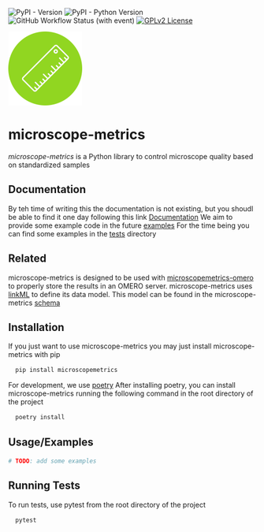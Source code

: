 ![PyPI - Version](https://img.shields.io/pypi/v/microscopemetrics)
![PyPI - Python Version](https://img.shields.io/pypi/pyversions/microscopemetrics)
![GitHub Workflow Status (with event)](https://img.shields.io/github/actions/workflow/status/MontpellierRessourcesImagerie/microscope-metrics/run_tests_push.yml)
[![GPLv2 License](https://img.shields.io/badge/License-GPL%20v3-yellow.svg)](https://opensource.org/licenses/)

<img alt="Logo" height="150" src="https://raw.githubusercontent.com/MontpellierRessourcesImagerie/microscope-metrics/main/docs/media/microscopemetrics_logo.png" width="150"/>


# microscope-metrics

_microscope-metrics_ is a Python library to control microscope quality based on standardized samples


## Documentation

By teh time of writing this the documentation is not existing, but you shoudl be able to find it one day following this link
[Documentation](https://github.com/juliomateoslangerak/microscope-metrics/blob/42ff5cba4d4e46310a40f67f3501e43b55eb64d9/docs)
We aim to provide some example code in the future
[examples](https://github.com/juliomateoslangerak/microscope-metrics/blob/d27005964d38c461839ff705652c18358a45f784/docs/examples)
For the time being you can find some examples in the [tests](https://github.com/juliomateoslangerak/microscope-metrics/blob/b2d101745568af294f0b40393aa9ab1fafb3d480/tests)
directory

## Related

microscope-metrics is designed to be used with [microscopemetrics-omero](https://github.com/MontpellierRessourcesImagerie/microscopemetrics-omero.git)
to properly store the results in an OMERO server.
microscope-metrics uses [linkML](https://linkml.github.io/linkml/) to define its data model. This model can be found in
the microscope-metrics [schema](https://github.com/MontpellierRessourcesImagerie/microscopemetrics-schema.git)


## Installation

If you just want to use microscope-metrics you may just install microscope-metrics with pip

```bash
  pip install microscopemetrics
```

For development, we use [poetry](https://python-poetry.org/)
After installing poetry, you can install microscope-metrics running the following command 
in the root directory of the project

```bash
  poetry install
```

## Usage/Examples

```python
# TODO: add some examples
```

## Running Tests

To run tests, use pytest from the root directory of the project

```bash
  pytest 
```

